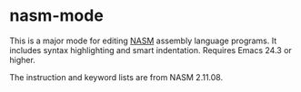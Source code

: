 # nasm-mode

This is a major mode for editing [NASM][nasm] assembly language
programs. It includes syntax highlighting and smart indentation.
Requires Emacs 24.3 or higher.

The instruction and keyword lists are from NASM 2.11.08.


[nasm]: http://www.nasm.us/doc/nasmdoc3.html
